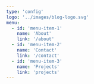 ```yaml
---
type: 'config'
logo: '../images/blog-logo.svg'
menu:
  - id: 'menu-item-1'
    name: 'About'
    link: '/about'
  - id: 'menu-item-2'
    name: 'Contact'
    link: '/contact'
  - id: 'menu-item-3'
    name: 'Projects'
    link: 'projects'
---
```


<!-- Want to have this menu here instead of creating it dynamically from pages.
Many reasons for that. For example one may want to have posts in the menu also.
Or something else. This way it's more dynamic. 
Just be careful to type in the correct link, aka the slug for the page/post!!! -->
